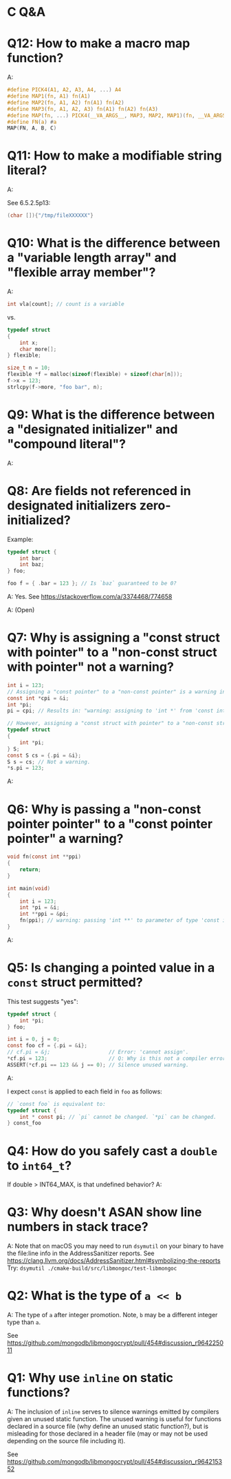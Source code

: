 # C Q&A

# Q12: How to make a macro map function?

A:
```c
#define PICK4(A1, A2, A3, A4, ...) A4
#define MAP1(fn, A1) fn(A1)
#define MAP2(fn, A1, A2) fn(A1) fn(A2)
#define MAP3(fn, A1, A2, A3) fn(A1) fn(A2) fn(A3)
#define MAP(fn, ...) PICK4(__VA_ARGS__, MAP3, MAP2, MAP1)(fn, __VA_ARGS__)
#define FN(a) #a
MAP(FN, A, B, C)
```

# Q11: How to make a modifiable string literal?
A:

See 6.5.2.5p13:

```c
(char []){"/tmp/fileXXXXXX"}
```

# Q10: What is the difference between a "variable length array" and "flexible array member"?
A:

```c
int vla[count]; // count is a variable
```

vs.

```c
typedef struct
{
    int x;
    char more[];
} flexible;

size_t n = 10;
flexible *f = malloc(sizeof(flexible) + sizeof(char[n]));
f->x = 123;
strlcpy(f->more, "foo bar", n);
```


# Q9: What is the difference between a "designated initializer" and "compound literal"?
A:

# Q8: Are fields not referenced in designated initializers zero-initialized?
Example:

```c
typedef struct {
    int bar;
    int baz;
} foo;

foo f = { .bar = 123 }; // Is `baz` guaranteed to be 0?
```

A: Yes. See https://stackoverflow.com/a/3374468/774658


A: (Open)

# Q7: Why is assigning a "const struct with pointer" to a "non-const struct with pointer" not a warning?

```c
int i = 123;
// Assigning a "const pointer" to a "non-const pointer" is a warning in clang:
const int *cpi = &i;
int *pi;
pi = cpi; // Results in: "warning: assigning to 'int *' from 'const int *' discards qualifiers"

// However, assigning a "const struct with pointer" to a "non-const struct with pointer" is OK in clang:
typedef struct
{
    int *pi;
} S;
const S cs = {.pi = &i};
S s = cs; // Not a warning.
*s.pi = 123;
```
A:

# Q6: Why is passing a "non-const pointer pointer" to a "const pointer pointer" a warning?

```c
void fn(const int **ppi)
{
    return;
}

int main(void)
{
    int i = 123;
    int *pi = &i;
    int **ppi = &pi;
    fn(ppi); // warning: passing 'int **' to parameter of type 'const int **' discards qualifiers in nested pointer types [-Wincompatible-pointer-types-discards-qualifiers]
}
```

A:

# Q5: Is changing a pointed value in a `const` struct permitted?

This test suggests "yes":

```c
typedef struct {
    int *pi;
} foo;

int i = 0, j = 0;
const foo cf = {.pi = &i};
// cf.pi = &j;                   // Error: 'cannot assign'.
*cf.pi = 123;                    // Q: Why is this not a compiler error? A:
ASSERT(*cf.pi == 123 && j == 0); // Silence unused warning.
```

A:

I expect `const` is applied to each field in `foo` as follows:

```c
// `const foo` is equivalent to:
typedef struct {
    int * const pi; // `pi` cannot be changed. `*pi` can be changed.
} const_foo
```


# Q4: How do you safely cast a `double` to `int64_t`?
If double > INT64_MAX, is that undefined behavior?
A:

# Q3: Why doesn't ASAN show line numbers in stack trace?
A: Note that on macOS you may need to run `dsymutil` on your binary to have the file:line info in the AddressSanitizer reports. See https://clang.llvm.org/docs/AddressSanitizer.html#symbolizing-the-reports
Try: `dsymutil ./cmake-build/src/libmongoc/test-libmongoc`

# Q2: What is the type of `a << b`
A: The type of `a` after integer promotion. Note, `b` may be a different integer type than `a`.

See https://github.com/mongodb/libmongocrypt/pull/454#discussion_r964225011

# Q1: Why use `inline` on static functions?
A: The inclusion of `inline` serves to silence warnings emitted by compilers given an unused static function. The unused warning is useful for functions declared in a source file (why define an unused static function?), but is misleading for those declared in a header file (may or may not be used depending on the source file including it).

See https://github.com/mongodb/libmongocrypt/pull/454#discussion_r964215352

